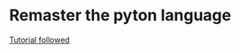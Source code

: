 # Remaster the pyton language

[Tutorial followed](https://youtu.be/v9bOWjwdTlg?si=gwVMsPj3B2z9MX82)